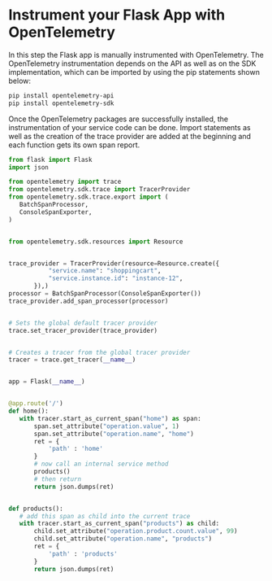 # Instrument your Flask App with OpenTelemetry

In this step the Flask app is manually instrumented with OpenTelemetry.
The OpenTelemetry instrumentation depends on the API as well as on the SDK implementation, which can be 
imported by using the pip statements shown below:

```bash
pip install opentelemetry-api
pip install opentelemetry-sdk
```

Once the OpenTelemetry packages are successfully installed, the instrumentation of your service code can be done.
Import statements as well as the creation of the trace provider are added at the beginning and each function gets its own span report.

```python
from flask import Flask
import json

from opentelemetry import trace
from opentelemetry.sdk.trace import TracerProvider
from opentelemetry.sdk.trace.export import (
   BatchSpanProcessor,
   ConsoleSpanExporter,
)


from opentelemetry.sdk.resources import Resource


trace_provider = TracerProvider(resource=Resource.create({
           "service.name": "shoppingcart",
           "service.instance.id": "instance-12",
       }),)
processor = BatchSpanProcessor(ConsoleSpanExporter())
trace_provider.add_span_processor(processor)


# Sets the global default tracer provider
trace.set_tracer_provider(trace_provider)


# Creates a tracer from the global tracer provider
tracer = trace.get_tracer(__name__)


app = Flask(__name__)


@app.route('/')
def home():
   with tracer.start_as_current_span("home") as span:
       span.set_attribute("operation.value", 1)
       span.set_attribute("operation.name", "home")
       ret = {
           'path' : 'home'   
       }
       # now call an internal service method
       products()
       # then return
       return json.dumps(ret)


def products():
   # add this span as child into the current trace
   with tracer.start_as_current_span("products") as child:
       child.set_attribute("operation.product.count.value", 99)
       child.set_attribute("operation.name", "products")
       ret = {
           'path' : 'products'   
       }
       return json.dumps(ret)

```
